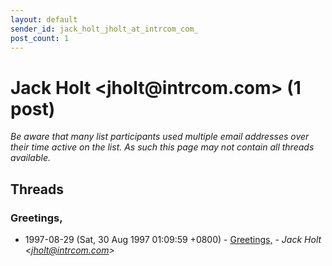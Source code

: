 ```yaml
---
layout: default
sender_id: jack_holt_jholt_at_intrcom_com_
post_count: 1
---
```


# Jack Holt <jholt<span>@</span>intrcom.com> (1 post)

_Be aware that many list participants used multiple email addresses over their time active on the list. As such this page may not contain all threads available._

## Threads

### Greetings,
+ 1997-08-29 (Sat, 30 Aug 1997 01:09:59 +0800) - [Greetings,](/archive/1997/08/11204e8331d01aaa87ce45a2c6108e1b1c5ef109d82ce3e2293fa4464fce5022) - _Jack Holt \<jholt@intrcom.com\>_

